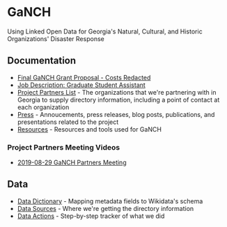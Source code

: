 # GaNCH

Using Linked Open Data for Georgia's Natural, Cultural, and Historic Organizations' Disaster Response

## Documentation

* [Final GaNCH Grant Proposal - Costs Redacted](https://github.com/clifflandis/GaNCH/blob/master/docs/AUCRWWL_CF19_Proposal_021919_FINAL_CostRedacts.pdf)
* [Job Description: Graduate Student Assistant](https://github.com/clifflandis/GaNCH/blob/master/docs/2019-06-26_GaNCH_Job%20Description_Student%20Assistant.pdf)
* [Project Partners List](https://github.com/clifflandis/GaNCH/blob/master/docs/project_partners.md) - The organizations that we're partnering with in Georgia to supply directory information, including a point of contact at each organization
*	[Press](https://github.com/clifflandis/GaNCH/blob/master/docs/press_pub_present.md) - Annoucements, press releases, blog posts, publications, and presentations related to the project
* [Resources](https://github.com/clifflandis/GaNCH/blob/master/docs/resources.md) - Resources and tools used for GaNCH

### Project Partners Meeting Videos

* [2019-08-29 GaNCH Partners Meeting](https://archive.org/details/2019-08-29_ganch_partners_meeting)

## Data

* [Data Dictionary](https://github.com/clifflandis/GaNCH/blob/master/data/data_dictionary.md) - Mapping metadata fields to Wikidata's schema
* [Data Sources](https://github.com/clifflandis/GaNCH/blob/master/data/data_sources.md) - Where we're getting the directory information
* [Data Actions](https://github.com/clifflandis/GaNCH/blob/master/data/data_actions.md) - Step-by-step tracker of what we did
